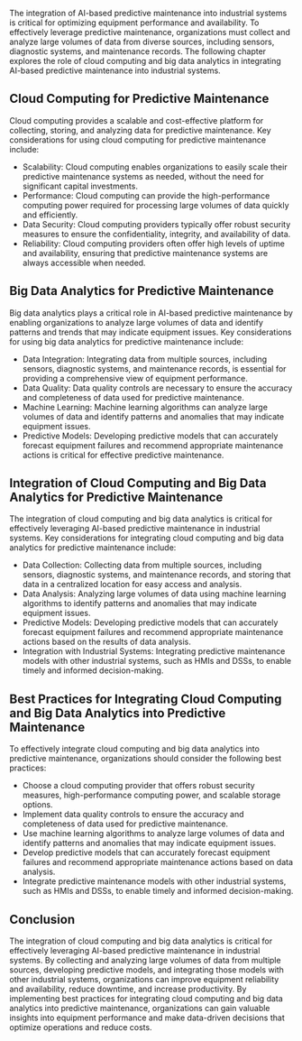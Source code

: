 
The integration of AI-based predictive maintenance into industrial systems is critical for optimizing equipment performance and availability. To effectively leverage predictive maintenance, organizations must collect and analyze large volumes of data from diverse sources, including sensors, diagnostic systems, and maintenance records. The following chapter explores the role of cloud computing and big data analytics in integrating AI-based predictive maintenance into industrial systems.

Cloud Computing for Predictive Maintenance
------------------------------------------

Cloud computing provides a scalable and cost-effective platform for collecting, storing, and analyzing data for predictive maintenance. Key considerations for using cloud computing for predictive maintenance include:

* Scalability: Cloud computing enables organizations to easily scale their predictive maintenance systems as needed, without the need for significant capital investments.
* Performance: Cloud computing can provide the high-performance computing power required for processing large volumes of data quickly and efficiently.
* Data Security: Cloud computing providers typically offer robust security measures to ensure the confidentiality, integrity, and availability of data.
* Reliability: Cloud computing providers often offer high levels of uptime and availability, ensuring that predictive maintenance systems are always accessible when needed.

Big Data Analytics for Predictive Maintenance
---------------------------------------------

Big data analytics plays a critical role in AI-based predictive maintenance by enabling organizations to analyze large volumes of data and identify patterns and trends that may indicate equipment issues. Key considerations for using big data analytics for predictive maintenance include:

* Data Integration: Integrating data from multiple sources, including sensors, diagnostic systems, and maintenance records, is essential for providing a comprehensive view of equipment performance.
* Data Quality: Data quality controls are necessary to ensure the accuracy and completeness of data used for predictive maintenance.
* Machine Learning: Machine learning algorithms can analyze large volumes of data and identify patterns and anomalies that may indicate equipment issues.
* Predictive Models: Developing predictive models that can accurately forecast equipment failures and recommend appropriate maintenance actions is critical for effective predictive maintenance.

Integration of Cloud Computing and Big Data Analytics for Predictive Maintenance
--------------------------------------------------------------------------------

The integration of cloud computing and big data analytics is critical for effectively leveraging AI-based predictive maintenance in industrial systems. Key considerations for integrating cloud computing and big data analytics for predictive maintenance include:

* Data Collection: Collecting data from multiple sources, including sensors, diagnostic systems, and maintenance records, and storing that data in a centralized location for easy access and analysis.
* Data Analysis: Analyzing large volumes of data using machine learning algorithms to identify patterns and anomalies that may indicate equipment issues.
* Predictive Models: Developing predictive models that can accurately forecast equipment failures and recommend appropriate maintenance actions based on the results of data analysis.
* Integration with Industrial Systems: Integrating predictive maintenance models with other industrial systems, such as HMIs and DSSs, to enable timely and informed decision-making.

Best Practices for Integrating Cloud Computing and Big Data Analytics into Predictive Maintenance
-------------------------------------------------------------------------------------------------

To effectively integrate cloud computing and big data analytics into predictive maintenance, organizations should consider the following best practices:

* Choose a cloud computing provider that offers robust security measures, high-performance computing power, and scalable storage options.
* Implement data quality controls to ensure the accuracy and completeness of data used for predictive maintenance.
* Use machine learning algorithms to analyze large volumes of data and identify patterns and anomalies that may indicate equipment issues.
* Develop predictive models that can accurately forecast equipment failures and recommend appropriate maintenance actions based on data analysis.
* Integrate predictive maintenance models with other industrial systems, such as HMIs and DSSs, to enable timely and informed decision-making.

Conclusion
----------

The integration of cloud computing and big data analytics is critical for effectively leveraging AI-based predictive maintenance in industrial systems. By collecting and analyzing large volumes of data from multiple sources, developing predictive models, and integrating those models with other industrial systems, organizations can improve equipment reliability and availability, reduce downtime, and increase productivity. By implementing best practices for integrating cloud computing and big data analytics into predictive maintenance, organizations can gain valuable insights into equipment performance and make data-driven decisions that optimize operations and reduce costs.
